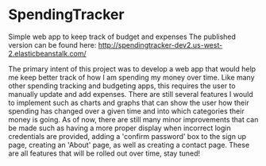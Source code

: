 # SpendingTracker
Simple web app to keep track of budget and expenses
The published version can be found here: http://spendingtracker-dev2.us-west-2.elasticbeanstalk.com/

The primary intent of this project was to develop a web app that would help me keep better track of how I am spending my money over time.
Like many other spending tracking and budgeting apps, this requires the user to manually update and add expenses. There are 
still several features I would to implement such as charts and graphs that can show the user how their spending has changed
over a given time and into which categories their money is going. As of now, there are still many minor improvements that
can be made such as having a more proper display when incorrect login credentials are provided, adding a 'confirm password' box
to the sign up page, creating an 'About' page, as well as creating a contact page. These are all features that will be rolled
out over time, stay tuned!
